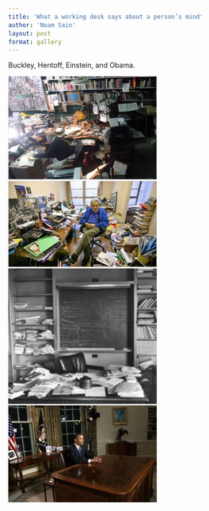 ```yaml
---
title: 'What a working desk says about a person’s mind'
author: 'Noam Sain'
layout: post
format: gallery
---
```


Buckley, Hentoff, Einstein, and Obama.  
  
![clean desk 1](/assets/2012/2012-09-image002.jpg) ![clean desk 2](/assets/2012/2012-09-image003.jpg) ![clean desk 3](/assets/2012/2012-09-image004.jpg) ![clean desk 4](/assets/2012/2012-09-image005.jpg)
